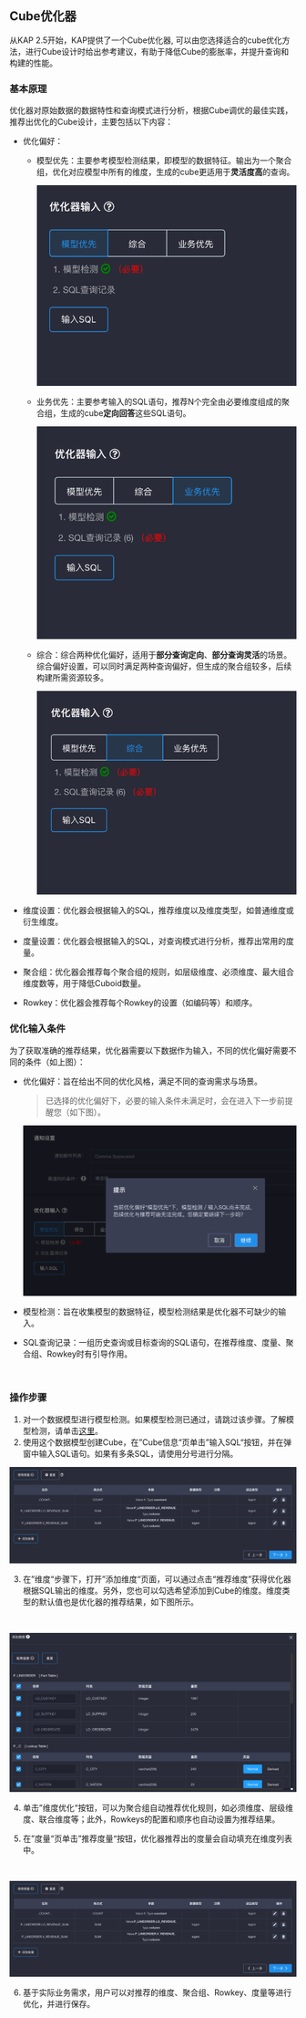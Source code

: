 ## Cube优化器

从KAP 2.5开始，KAP提供了一个Cube优化器, 可以由您选择适合的cube优化方法，进行Cube设计时给出参考建议，有助于降低Cube的膨胀率，并提升查询和构建的性能。

### 基本原理

优化器对原始数据的数据特性和查询模式进行分析，根据Cube调优的最佳实践，推荐出优化的Cube设计，主要包括以下内容：

- 优化偏好：

  - 模型优先：主要参考模型检测结果，即模型的数据特征。输出为一个聚合组，优化对应模型中所有的维度，生成的cube更适用于**灵活度高**的查询。

    ![](images/Cube_optimizer/CN_data_oriented.png)

  - 业务优先：主要参考输入的SQL语句，推荐N个完全由必要维度组成的聚合组，生成的cube**定向回答**这些SQL语句。

    ![](images/Cube_optimizer/CN_buz_oriented.png)

  - 综合：综合两种优化偏好，适用于**部分查询定向**、**部分查询灵活**的场景。
    综合偏好设置，可以同时满足两种查询偏好，但生成的聚合组较多，后续构建所需资源较多。

    ![](images/Cube_optimizer/CN_mix.png)

- 维度设置：优化器会根据输入的SQL，推荐维度以及维度类型，如普通维度或衍生维度。

- 度量设置：优化器会根据输入的SQL，对查询模式进行分析，推荐出常用的度量。

- 聚合组：优化器会推荐每个聚合组的规则，如层级维度、必须维度、最大组合维度数等，用于降低Cuboid数量。

- Rowkey：优化器会推荐每个Rowkey的设置（如编码等）和顺序。



### 优化输入条件

为了获取准确的推荐结果，优化器需要以下数据作为输入，不同的优化偏好需要不同的条件（如上图）：

- 优化偏好：旨在给出不同的优化风格，满足不同的查询需求与场景。

  > 已选择的优化偏好下，必要的输入条件未满足时，会在进入下一步前提醒您（如下图）。

  ![](images/Cube_optimizer/CN_pre-condition.png)

- 模型检测：旨在收集模型的数据特征，模型检测结果是优化器不可缺少的输入。

- SQL查询记录：一组历史查询或目标查询的SQL语句，在推荐维度、度量、聚合组、Rowkey时有引导作用。

  ​



### 操作步骤

1. 对一个数据模型进行模型检测。如果模型检测已通过，请跳过该步骤。了解模型检测，请单击[这里](../model_check.cn.md)。
2. 使用这个数据模型创建Cube，在”Cube信息“页单击”输入SQL“按钮，并在弹窗中输入SQL语句。如果有多条SQL，请使用分号进行分隔。

![](images/Cube_optimizer/CN_measure.png)



3. 在”维度“步骤下，打开”添加维度“页面，可以通过点击“推荐维度”获得优化器根据SQL输出的维度。另外，您也可以勾选希望添加到Cube的维度。维度类型的默认值也是优化器的推荐结果，如下图所示。

   ​

![](images/Cube_optimizer/CN_dimension.png)



4. 单击”维度优化“按钮，可以为聚合组自动推荐优化规则，如必须维度、层级维度、联合维度等；此外，Rowkeys的配置和顺序也自动设置为推荐结果。

5. 在”度量“页单击”推荐度量“按钮，优化器推荐出的度量会自动填充在维度列表中。

   ​

![](images/Cube_optimizer/CN_measure.png)



6. 基于实际业务需求，用户可以对推荐的维度、聚合组、Rowkey、度量等进行优化，并进行保存。


